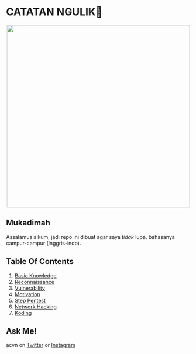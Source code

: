 # CATATAN NGULIK:rocket:

<p align="center"><img src="https://user-images.githubusercontent.com/52058660/89849631-14093c80-dbb3-11ea-9e04-a67d5758b904.jpg" width="500"></p>

## Mukadimah
Assalamualaikum, jadi repo ini dibuat agar saya *tidak* lupa. bahasanya campur-campur (inggris-indo).

## Table Of Contents
1. [Basic Knowledge](https://github.com/acvn/b3lajar/tree/master/basic.md)
2. [Reconnaissance](https://github.com/acvn/b3lajar/blob/master/rekon)
3. [Vulnerability](https://github.com/acvn/b3lajar/blob/master/vuln)
4. [Motivation](https://github.com/acvn/b3lajar/blob/master/motivation.md)
5. [Step Pentest](https://github.com/acvn/b3lajar/blob/master/steps.md)
6. [Network Hacking](https://github.com/acvn/b3lajar/blob/master/netsec.md)
7. [Koding](https://github.com/acvn/catngul/blob/master/code.md)
   
## Ask Me!
acvn on [Twitter](https://twitter.com/aldi__satria) or [Instagram](https://www.instagram.com/aldi___satria/)
